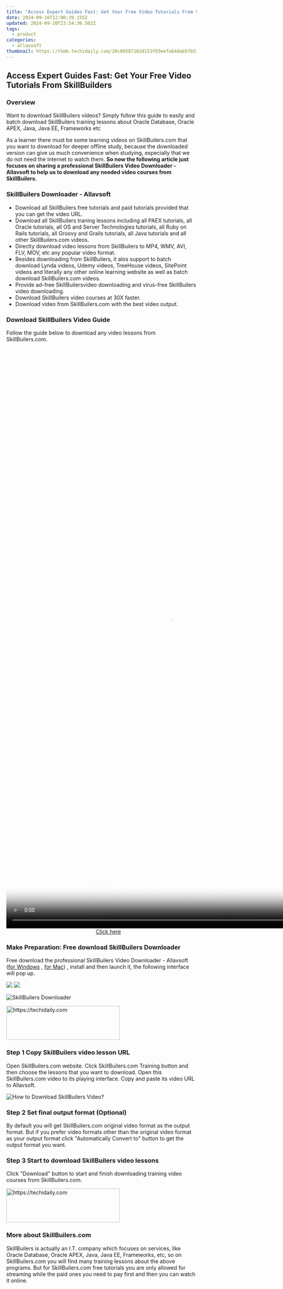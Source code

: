 ```yaml
---
title: "Access Expert Guides Fast: Get Your Free Video Tutorials From SkillBuilders"
date: 2024-09-16T12:00:39.155Z
updated: 2024-09-20T23:54:36.562Z
tags:
  - product
categories:
  - allavsoft
thumbnail: https://thmb.techidaily.com/20c69587162d153f03eefa64dab5fb5356740a9d42978b0299a0a4d322290d05.jpeg
---
```


## Access Expert Guides Fast: Get Your Free Video Tutorials From SkillBuilders

### Overview

Want to download SkillBuilers videos? Simply follow this guide to easily and batch download SkillBuilers training lessons about Oracle Database, Oracle APEX, Java, Java EE, Frameworks etc

As a learner there must be some learning videos on SkillBuilers.com that you want to download for deeper offline study, because the downloaded version can give us much convenience when studying, especially that we do not need the internet to watch them. **So now the following article just focuses on sharing a professional SkillBuilers Video Downloader - Allavsoft to help us to download any needed video courses from SkillBuilers.**

### SkillBuilers Downloader - Allavsoft

* Download all SkillBuilers free tutorials and paid tutorials provided that you can get the video URL.
* Download all SkillBuilers traning lessons including all PAEX tutorials, all Oracle tutorials, all OS and Server Technologies tutorials, all Ruby on Rails tutorials, all Groovy and Grails tutorials, all Java tutorials and all other SkillBuilers.com videos.
* Direclty download video lessons from SkillBuilers to MP4, WMV, AVI, FLV, MOV, etc any popular video format.
* Besides downloading from SkillBuilers, it alos support to batch download Lynda videos, Udemy videos, TreeHouse videos, SitePoint videos and literally any other online learning website as well as batch download SkillBuilers.com videos.
* Provide ad-free SkillBuilersvideo downloading and virus-free SkillBuilers video downloading.
* Download SkillBuilers video courses at 30X faster.
* Download video from SkillBuilers.com with the best video output.

### Download SkillBuilers Video Guide

Follow the guide below to download any video lessons from SkillBuilers.com.

<!-- affiliate ads begin -->
<span id="1516072">
					<video width="864" height="1536" style="cursor:pointer"
           poster="//a.impactradius-go.com/display-clicktoplayimage/1516072.png"
           onclick="if(!this.playClicked){this.play();this.setAttribute('controls',true);this.playClicked=true;}">
	   <source src="//a.impactradius-go.com/display-ad/16446-1516072">
	   <img src="//a.impactradius-go.com/display-clicktoplayimage/1516072.png" style="border: none; height: 100%; width: 100%; object-fit: contain">
	</video>
	<div style="width:540px;text-align:center"><a href="javascript:window.open(decodeURIComponent('https%3A%2F%2Flaganoo.pxf.io%2Fc%2F5597632%2F1516072%2F16446'), '_blank');void(0);">Click here</a></div>
</span>
<img height="0" width="0" src="https://imp.pxf.io/i/5597632/1516072/16446" style="position:absolute;visibility:hidden;" border="0" />
<!-- affiliate ads end -->

### Make Preparation: Free download SkillBuilers Downloader

Free download the professional SkillBuilers Video Downloader - Allavsoft ([for Windows](https://tools.techidaily.com/allavsoft/products/) , [for Mac](https://tools.techidaily.com/allavsoft/products/)) , install and then launch it, the following interface will pop up.

[![](https://www.allavsoft.com/how-to/../images/how-to/free-download-win.jpg)](https://tools.techidaily.com/allavsoft/products/) [![](https://www.allavsoft.com/how-to/../images/how-to/free-download-mac.jpg)](https://tools.techidaily.com/allavsoft/products/)

![SkillBuilers Downloader](https://www.allavsoft.com/how-to/../images/allavsoft/screen-shot-600.jpg)

<!-- affiliate ads begin -->
<a href="https://homestyler.sjv.io/c/5597632/1943648/22993" target="_top" id="1943648">
  <img src="//a.impactradius-go.com/display-ad/22993-1943648" border="0" alt="https://techidaily.com" width="300" height="90"/>
</a>
<img height="0" width="0" src="https://homestyler.sjv.io/i/5597632/1943648/22993" style="position:absolute;visibility:hidden;" border="0" />
<!-- affiliate ads end -->

### Step 1 Copy SkillBuilers video lesson URL

Open SkillBuilers.com website. Click SkillBuilers.com Training button and then choose the lessons that you want to download. Open this SkillBuilers.com video to its playing interface. Copy and paste its video URL to Allavsoft.

![How to Download SkillBuilers Video?](https://www.allavsoft.com/how-to/../images/how-to/download-rtmp-video/download-rtmp-video.jpg)

### Step 2 Set final output format (Optional)

By default you will get SkillBuilers.com original video format as the output format. But if you prefer video formats other than the original video format as your output format click "Automatically Convert to" button to get the output format you want.

### Step 3 Start to download SkillBuilers video lessons

Click "Download" button to start and finish downloading training video courses from SkillBuilers.com.

<!-- affiliate ads begin -->
<a href="https://aligracehair.sjv.io/c/5597632/1997643/19272" target="_top" id="1997643">
  <img src="//a.impactradius-go.com/display-ad/19272-1997643" border="0" alt="https://techidaily.com" width="300" height="90"/>
</a>
<img height="0" width="0" src="https://aligracehair.sjv.io/i/5597632/1997643/19272" style="position:absolute;visibility:hidden;" border="0" />
<!-- affiliate ads end -->

### More about SkillBuilers.com

SkillBuilers is actually an I.T. company which focuses on services, like Oracle Database, Oracle APEX, Java, Java EE, Frameworks, etc, so on SkillBuilers.com you will find many training lessons about the above programs. But for SkillBuilers.com free tutorials you are only allowed for streaming while the paid ones you need to pay first and then you can watch it online.

<ins class="adsbygoogle"
     style="display:block"
     data-ad-format="autorelaxed"
     data-ad-client="ca-pub-7571918770474297"
     data-ad-slot="1223367746"></ins>

<ins class="adsbygoogle"
     style="display:block"
     data-ad-client="ca-pub-7571918770474297"
     data-ad-slot="8358498916"
     data-ad-format="auto"
     data-full-width-responsive="true"></ins>



